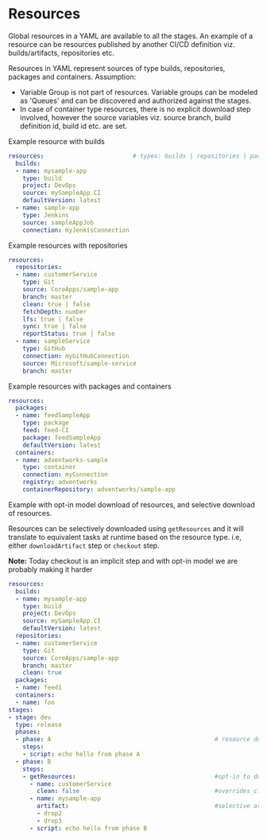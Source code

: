 # Resources

Global resources in a YAML are available to all the stages. An example of a resource can be resources published by another CI/CD definition viz. builds/artifacts, repositories etc. 

Resources in YAML represent sources of type builds, repositories, packages and containers. 
Assumption: 
* Variable Group is not part of resources. Variable groups can be modeled as 'Queues' and can be discovered and authorized against the stages.
* In case of container type resources, there is no explicit download step involved, however the source variables viz. source branch, build definition id, build id etc. are set. 

Example resource with builds

```yaml
resources:                         # types: builds | repositories | packages | containers
  builds:
  - name: mysample-app
    type: build
    project: DevOps
    source: mySampleApp.CI              
    defaultVersion: latest
  - name: sample-app               
    type: Jenkins
    source: sampleAppJob
    connection: myJenkisConnection
```

Example resources with repositories
```yaml
resources:
  repositories:
  - name: customerService
    type: Git
    source: CoreApps/sample-app
    branch: master
    clean: true | false
    fetchDepth: number
    lfs: true | false
    sync: true | false
    reportStatus: true | false
  - name: sampleService
    type: GitHub
    connection: myGitHubConnection
    source: Microsoft/sample-service
    branch: master
```

Example resources with packages and containers

```yaml
resources:
  packages:
  - name: feedSampleApp
    type: package
    feed: feed-CI
    package: feedSampleApp
    defaultVersion: latest
  containers:
  - name: adventworks-sample
    type: container
    connection: myConnection
    registry: adventworks
    containerRepository: adventworks/sample-app
```

Example with opt-in model download of resources, and selective download of resources.

Resources can be selectively downloaded using `getResources` and it will translate to equivalent tasks at runtime based on the resource type. i.e, either `downloadArtifact` step or `checkout` step.

**Note:** Today checkout is an implicit step and with opt-in model we are probably making it harder 

```yaml
resources:
  builds:
  - name: mysample-app
    type: build
    project: DevOps
    source: mySampleApp.CI              
    defaultVersion: latest
  repositories:
  - name: customerService
    type: Git
    source: CoreApps/sample-app
    branch: master
    clean: true
  packages:
  - name: feed1
  containers:
  - name: foo
stages: 
- stage: dev
  type: release
  phases:
  - phase: A                                              # resource download is skipped.
    steps:
    - script: echo hello from phase A
  - phase: B
    steps:
    - getResources:                                       #opt-in to download individual resources.
      - name: customerService
        clean: false                                      #overrides clean, inherits rest from global resource definition
      - name: mysample-app
        artifact:                                         #selective artifacts download. 
        - drop2
        - drop3
      - script: echo hello from phase B
```


